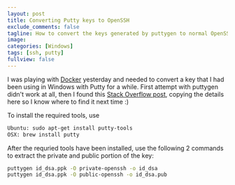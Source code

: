 ```yaml
---
layout: post
title: Converting Putty keys to OpenSSH
exclude_comments: false
tagline: How to convert the keys generated by puttygen to normal OpenSSH keys.
image:
categories: [Windows]
tags: [ssh, putty]
fullview: false
---
```


I was playing with [Docker](http://docker.com) yesterday and needed to convert a key that I had been using in Windows with Putty for a while. First attempt with puttygen didn't work at all, then I found this [Stack Overflow post](http://superuser.com/questions/232362/how-to-convert-ppk-key-to-openssh-key-under-linux), copying the details here so I know where to find it next time :)

To install the required tools, use

~~~ bash
Ubuntu: sudo apt-get install putty-tools
OSX: brew install putty
~~~

After the requried tools have been installed, use the following 2 commands to extract the private and public portion of the key:

~~~ bash
puttygen id_dsa.ppk -O private-openssh -o id_dsa
puttygen id_dsa.ppk -O public-openssh -o id_dsa.pub
~~~
